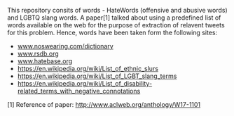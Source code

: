 This repository consits of words - HateWords (offensive and abusive words) and LGBTQ slang words. A paper[1] talked about using a predefined list of words available on the 
web for the purpose of extraction of relavent tweets for this problem. Hence, words have been taken form the following sites:

 -  www.noswearing.com/dictionary
 - www.rsdb.org
 - www.hatebase.org
 - https://en.wikipedia.org/wiki/List_of_ethnic_slurs
 - https://en.wikipedia.org/wiki/List_of_LGBT_slang_terms
 - https://en.wikipedia.org/wiki/List_of_disability-related_terms_with_negative_connotations

[1] Reference of paper: http://www.aclweb.org/anthology/W17-1101
